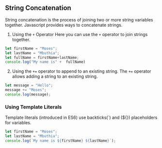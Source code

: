 ## String Concatenation
String concatenation is the process of joining two or more string variables together. Javascript provides ways to concatenate strings.
1. Using the `+` Operator
Here you can use the `+` operator to join strings together.
```js
let firstName = "Moses";
let lastName = "Mbuthia";
let fullName = firstName+lastName;
console.log("My name is" +  fullName)
```
2. Using the `+=` operator to append to an existing string.
The `+=` operator allows adding a string to an existing string.
```js
let message = "Hello";
message += "Moses";
console.log(message);
```
### Using Template Literals
Template literals (introduced in ES6) use backticks(`) and (${}) placeholders for variables.
```js
let firstName = "Moses";
let lastName = "Mbuthia";
console.log(`My name is ${firstName} ${lastName}`);
```
